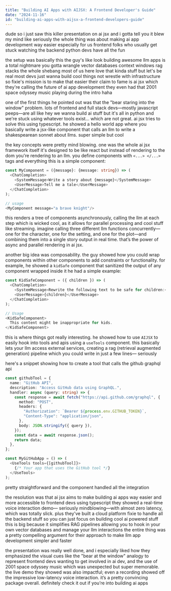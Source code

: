 ```yaml
---
title: "Building AI Apps with AIJSX: A Frontend Developer's Guide"
date: "2024-11-16"
id: "building-ai-apps-with-aijsx-a-frontend-developers-guide"
---
```


dude so i just saw this killer presentation on ai jsx and i gotta tell you it blew my mind like seriously  the whole thing was about making ai app development way easier especially for us frontend folks who usually get stuck watching the backend python devs have all the fun


the setup was basically this the guy's like look building awesome llm apps is a total nightmare you gotta wrangle vector databases context windows rag stacks the whole shebang  most of us here love that kinda stuff but let's be real most devs just wanna build cool things not wrestle with infrastructure  so fixie's mission is to make that easier their claim to fame is ai jsx which they're calling the future of ai app development they even had that 2001 space odyssey music playing during the intro haha


one of the first things he pointed out was that the "bear staring into the window" problem.  lots of frontend and full stack devs—mostly javascript peeps—are all like hey we wanna build ai stuff but it's all in python and we're stuck using whatever tools exist... which are not great.   ai jsx tries to solve this using typescript.  he showed a hello world app where you basically write a jsx-like component that calls an llm to write a shakespearean sonnet about llms.   super simple but cool


the key concepts were pretty mind blowing. one was the whole ai jsx framework itself it's designed to be like react but instead of rendering to the dom you're rendering to an llm.  you define components with  `<...> </...>` tags and everything   this is a simple component:

```typescript
const MyComponent = ({message}: {message: string}) => (
  <ChatCompletion>
    <SystemMessage>Write a story about {message}</SystemMessage>
    <UserMessage>Tell me a tale</UserMessage>
  </ChatCompletion>
);

// usage
<MyComponent message="a brave knight"/>
```

this renders a tree of components asynchronously, calling the llm at each step which is wicked cool, as it allows for parallel processing and cool stuff like streaming.  imagine calling three different llm functions concurrently—one for the character, one for the setting, and one for the plot—and combining them into a single story output in real time.  that’s the power of async and parallel rendering in ai jsx.

another big idea was composability. the guy showed how you could wrap components within other components to add constraints or functionality. for example, he showed a `kidSafe` component that sanitized the output of any component wrapped inside it  he had a simple example:

```typescript
const KidSafeComponent = ({ children }) => (
  <ChatCompletion>
    <SystemMessage>Rewrite the following text to be safe for children:</SystemMessage>
    <UserMessage>{children}</UserMessage>
  </ChatCompletion>
);

// Usage
<KidSafeComponent>
  This content might be inappropriate for kids.
</KidSafeComponent>
```

this is where things got really interesting.   he showed how to use  `AIJSX` to easily hook into tools and apis using a `useTools` component. this basically lets your llm access external services, creating a rag (retrieval augmented generation) pipeline which  you could write in just a few lines— seriously  


here's a snippet showing how to create a tool that calls the github graphql api

```typescript
const githubTool = {
  name: "GitHub API",
  description: "Access GitHub data using GraphQL.",
  handler: async (query: string) => {
    const response = await fetch("https://api.github.com/graphql", {
      method: "POST",
      headers: {
        "Authorization": `Bearer ${process.env.GITHUB_TOKEN}`,
        "Content-Type": "application/json",
      },
      body: JSON.stringify({ query }),
    });
    const data = await response.json();
    return data;
  },
};

const MyGitHubApp = () => (
  <UseTools tools={[githubTool]}>
    {/* Your app that uses the GitHub tool */}
  </UseTools>
);

```
  pretty straightforward and the component handled all the integration


the resolution was that ai jsx aims to make building ai apps way easier and more accessible to frontend devs using typescript  they showed a real-time voice interaction demo— seriously mindblowing—with almost zero latency, which was totally slick.  plus they've built a cloud platform fixie to handle all the backend stuff  so you can just focus on building cool ai powered stuff  this is big because it simplifies RAG pipelines allowing you to hook in your own vector databases and manage your llm interactions   the entire thing was a pretty compelling argument for their approach to make llm app development simpler and faster


the presentation was really well done, and i especially liked how they emphasized the visual cues like the "bear at the window" analogy to represent frontend devs wanting to get involved in ai dev, and the use of 2001 space odyssey music which was unexpected but super memorable. the live demo they showed was also impactful; even a recording showed off the impressive low-latency voice interaction. it’s a pretty convincing package overall.  definitely check it out if you’re into building ai apps

